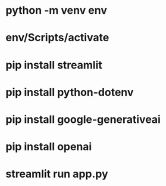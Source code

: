 # python -m venv env
# env/Scripts/activate   
# pip install streamlit
# pip install python-dotenv
# pip install google-generativeai        
# pip install openai
# streamlit run app.py   
